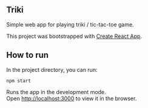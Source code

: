 ## Triki

Simple web app for playing triki / tic-tac-toe game.

This project was bootstrapped with [Create React App](https://github.com/facebook/create-react-app).

## How to run

In the project directory, you can run:

`npm start`

Runs the app in the development mode.<br />
Open [http://localhost:3000](http://localhost:3000) to view it in the browser.
